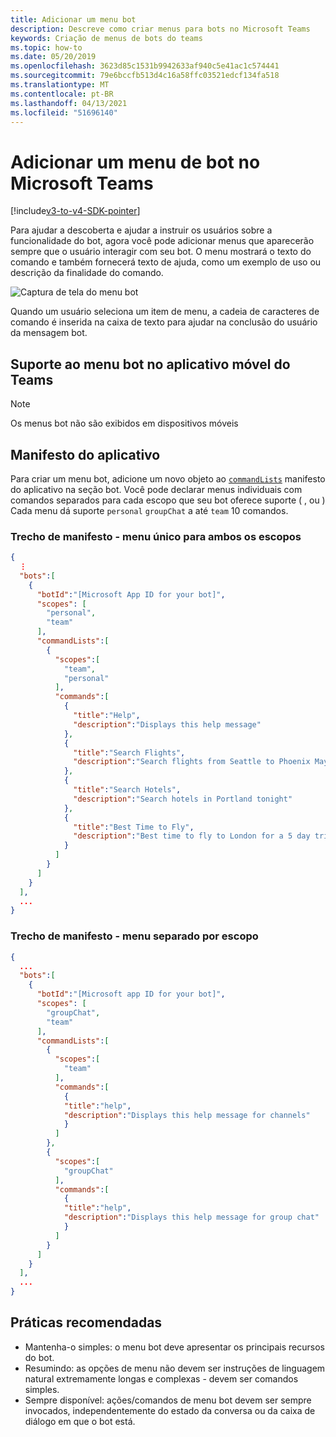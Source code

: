```yaml
---
title: Adicionar um menu bot
description: Descreve como criar menus para bots no Microsoft Teams
keywords: Criação de menus de bots do teams
ms.topic: how-to
ms.date: 05/20/2019
ms.openlocfilehash: 3623d85c1531b9942633af940c5e41ac1c574441
ms.sourcegitcommit: 79e6bccfb513d4c16a58ffc03521edcf134fa518
ms.translationtype: MT
ms.contentlocale: pt-BR
ms.lasthandoff: 04/13/2021
ms.locfileid: "51696140"
---
```

# <a name="add-a-bot-menu-in-microsoft-teams"></a>Adicionar um menu de bot no Microsoft Teams

[!include[v3-to-v4-SDK-pointer](~/includes/v3-to-v4-pointer-bots.md)]

Para ajudar a descoberta e ajudar a instruir os usuários sobre a funcionalidade do bot, agora você pode adicionar menus que aparecerão sempre que o usuário interagir com seu bot. O menu mostrará o texto do comando e também fornecerá texto de ajuda, como um exemplo de uso ou descrição da finalidade do comando.

![Captura de tela do menu bot](~/assets/images/bots/bot-menus-bot-menu-sample.png)

Quando um usuário seleciona um item de menu, a cadeia de caracteres de comando é inserida na caixa de texto para ajudar na conclusão do usuário da mensagem bot.

## <a name="bot-menu-support-on-teams-mobile-app"></a>Suporte ao menu bot no aplicativo móvel do Teams
> [!NOTE] 
> Os menus bot não são exibidos em dispositivos móveis

## <a name="app-manifest"></a>Manifesto do aplicativo

Para criar um menu bot, adicione um novo objeto ao [`commandLists`](~/resources/schema/manifest-schema.md#botscommandlists) manifesto do aplicativo na seção bot. Você pode declarar menus individuais com comandos separados para cada escopo que seu bot oferece suporte ( , ou ) Cada menu dá suporte `personal` `groupChat` a até `team` 10 comandos.

### <a name="manifest-excerpt---single-menu-for-both-scopes"></a>Trecho de manifesto - menu único para ambos os escopos

```json
{
  ⋮
  "bots":[
    {
      "botId":"[Microsoft App ID for your bot]",
      "scopes": [
        "personal",
        "team"
      ],
      "commandLists":[
        {
          "scopes":[
            "team",
            "personal"
          ],
          "commands":[
            {
              "title":"Help",
              "description":"Displays this help message"
            },
            {
              "title":"Search Flights",
              "description":"Search flights from Seattle to Phoenix May 2-5 departing after 3pm"
            },
            {
              "title":"Search Hotels",
              "description":"Search hotels in Portland tonight"
            },
            {
              "title":"Best Time to Fly",
              "description":"Best time to fly to London for a 5 day trip this summer"
            }
          ]
        }
      ]
    }
  ],
  ...
}
```

### <a name="manifest-excerpt---separate-menu-per-scope"></a>Trecho de manifesto - menu separado por escopo

```json
{
  ...
  "bots":[
    {
      "botId":"[Microsoft app ID for your bot]",
      "scopes": [
        "groupChat",
        "team"
      ],
      "commandLists":[
        {
          "scopes":[
            "team"
          ],
          "commands":[
            {
            "title":"help",
            "description":"Displays this help message for channels"
            }
          ]
        },
        {
          "scopes":[
            "groupChat"
          ],
          "commands":[
            {
            "title":"help",
            "description":"Displays this help message for group chat"
            }
          ]
        }
      ]
    }
  ],
  ...
}
```

## <a name="best-practices"></a>Práticas recomendadas

* Mantenha-o simples: o menu bot deve apresentar os principais recursos do bot.
* Resumindo: as opções de menu não devem ser instruções de linguagem natural extremamente longas e complexas - devem ser comandos simples.
* Sempre disponível: ações/comandos de menu bot devem ser sempre invocados, independentemente do estado da conversa ou da caixa de diálogo em que o bot está.
